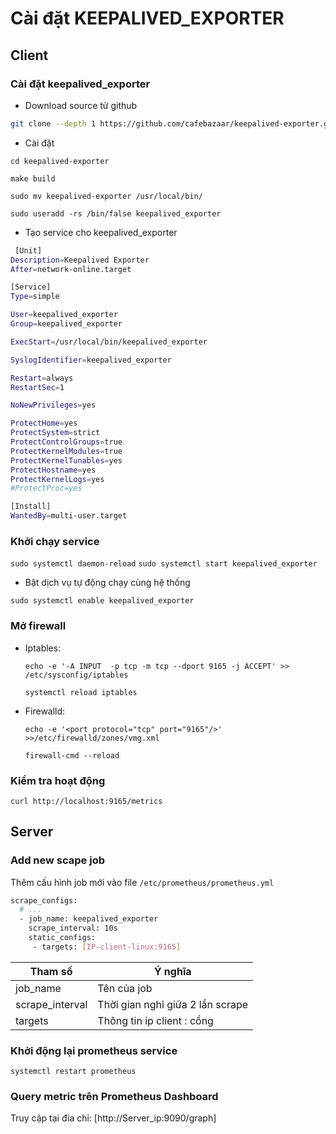 # Cài đặt KEEPALIVED_EXPORTER

## Client

### Cài đặt keepalived_exporter

- Download source từ github

```sh
git clone --depth 1 https://github.com/cafebazaar/keepalived-exporter.git
```

- Cài đặt

`cd keepalived-exporter`

`make build`

`sudo mv keepalived-exporter /usr/local/bin/`

` sudo useradd -rs /bin/false keepalived_exporter `

- Tạo service cho keepalived_exporter

```sh
 [Unit]
Description=Keepalived Exporter
After=network-online.target

[Service]
Type=simple

User=keepalived_exporter
Group=keepalived_exporter

ExecStart=/usr/local/bin/keepalived_exporter

SyslogIdentifier=keepalived_exporter

Restart=always
RestartSec=1

NoNewPrivileges=yes

ProtectHome=yes
ProtectSystem=strict
ProtectControlGroups=true
ProtectKernelModules=true
ProtectKernelTunables=yes
ProtectHostname=yes
ProtectKernelLogs=yes
#ProtectProc=yes

[Install]
WantedBy=multi-user.target

```

### Khởi chạy service

`sudo systemctl daemon-reload`
`sudo systemctl start keepalived_exporter`

- Bật dịch vụ tự động chạy cùng hệ thống

`sudo systemctl enable keepalived_exporter`

### Mở firewall
	
- Iptables:

	`echo -e '-A INPUT  -p tcp -m tcp --dport 9165 -j ACCEPT' >> /etc/sysconfig/iptables`

	`systemctl reload iptables`

- Firewalld:

	`echo -e '<port protocol="tcp" port="9165"/>' >>/etc/firewalld/zones/vmg.xml`

	`firewall-cmd --reload`


### Kiểm tra hoạt động

`curl http://localhost:9165/metrics`

## Server

### Add new scape job

Thêm cấu hình job mới vào file `/etc/prometheus/prometheus.yml`

```sh
scrape_configs:
  # ...
  - job_name: keepalived_exporter
    scrape_interval: 10s
    static_configs:
     - targets: [IP-client-linux:9165]
```

|Tham số |Ý nghĩa |
|--------|--------|
|job_name|Tên của job|
|scrape_interval|Thời gian nghỉ giữa 2 lần scrape|
|targets|Thông tin ip client : cổng|

### Khởi động lại prometheus service 

`systemctl restart prometheus`

### Query metric trên Prometheus Dashboard

Truy cập tại đỉa chỉ: [http://Server_ip:9090/graph]